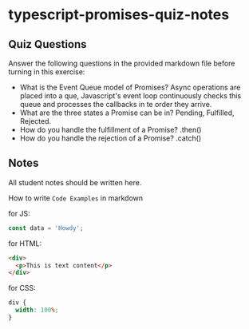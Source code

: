 # typescript-promises-quiz-notes

## Quiz Questions

Answer the following questions in the provided markdown file before turning in this exercise:

- What is the Event Queue model of Promises?
  Async operations are placed into a que, Javascript's event loop continuously checks this queue and processes the callbacks in te order they arrive.
- What are the three states a Promise can be in?
  Pending, Fulfilled, Rejected.
- How do you handle the fulfillment of a Promise?
  .then()
- How do you handle the rejection of a Promise?
  .catch()

## Notes

All student notes should be written here.

How to write `Code Examples` in markdown

for JS:

```javascript
const data = 'Howdy';
```

for HTML:

```html
<div>
  <p>This is text content</p>
</div>
```

for CSS:

```css
div {
  width: 100%;
}
```
